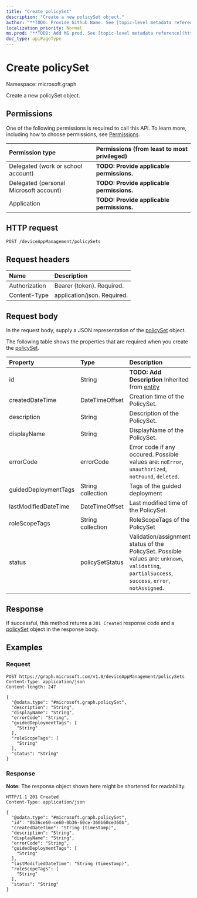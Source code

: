 ```yaml
---
title: "Create policySet"
description: "Create a new policySet object."
author: "**TODO: Provide Github Name. See [topic-level metadata reference](https://msgo.azurewebsites.net/add/document/guidelines/metadata.html#topic-level-metadata)**"
localization_priority: Normal
ms.prod: "**TODO: Add MS prod. See [topic-level metadata reference](https://msgo.azurewebsites.net/add/document/guidelines/metadata.html#topic-level-metadata)**"
doc_type: apiPageType
---
```


# Create policySet
Namespace: microsoft.graph



Create a new policySet object.

## Permissions
One of the following permissions is required to call this API. To learn more, including how to choose permissions, see [Permissions](/graph/permissions-reference).

|Permission type|Permissions (from least to most privileged)|
|:---|:---|
|Delegated (work or school account)|**TODO: Provide applicable permissions.**|
|Delegated (personal Microsoft account)|**TODO: Provide applicable permissions.**|
|Application|**TODO: Provide applicable permissions.**|

## HTTP request

<!-- {
  "blockType": "ignored"
}
-->
``` http
POST /deviceAppManagement/policySets
```

## Request headers
|Name|Description|
|:---|:---|
|Authorization|Bearer {token}. Required.|
|Content-Type|application/json. Required.|

## Request body
In the request body, supply a JSON representation of the [policySet](../resources/policyset.md) object.

The following table shows the properties that are required when you create the [policySet](../resources/policyset.md).

|Property|Type|Description|
|:---|:---|:---|
|id|String|**TODO: Add Description** Inherited from [entity](../resources/entity.md)|
|createdDateTime|DateTimeOffset|Creation time of the PolicySet.|
|description|String|Description of the PolicySet.|
|displayName|String|DisplayName of the PolicySet.|
|errorCode|errorCode|Error code if any occured. Possible values are: `noError`, `unauthorized`, `notFound`, `deleted`.|
|guidedDeploymentTags|String collection|Tags of the guided deployment|
|lastModifiedDateTime|DateTimeOffset|Last modified time of the PolicySet.|
|roleScopeTags|String collection|RoleScopeTags of the PolicySet|
|status|policySetStatus|Validation/assignment status of the PolicySet. Possible values are: `unknown`, `validating`, `partialSuccess`, `success`, `error`, `notAssigned`.|



## Response

If successful, this method returns a `201 Created` response code and a [policySet](../resources/policyset.md) object in the response body.

## Examples

### Request
<!-- {
  "blockType": "request",
  "name": "create_policyset_from_"
}
-->
``` http
POST https://graph.microsoft.com/v1.0/deviceAppManagement/policySets
Content-Type: application/json
Content-length: 247

{
  "@odata.type": "#microsoft.graph.policySet",
  "description": "String",
  "displayName": "String",
  "errorCode": "String",
  "guidedDeploymentTags": [
    "String"
  ],
  "roleScopeTags": [
    "String"
  ],
  "status": "String"
}
```


### Response
**Note:** The response object shown here might be shortened for readability.
<!-- {
  "blockType": "response",
  "truncated": true,
  "@odata.type": "microsoft.graph.policySet"
}
-->
``` http
HTTP/1.1 201 Created
Content-Type: application/json

{
  "@odata.type": "#microsoft.graph.policySet",
  "id": "0b36ce60-ce60-0b36-60ce-360b60ce360b",
  "createdDateTime": "String (timestamp)",
  "description": "String",
  "displayName": "String",
  "errorCode": "String",
  "guidedDeploymentTags": [
    "String"
  ],
  "lastModifiedDateTime": "String (timestamp)",
  "roleScopeTags": [
    "String"
  ],
  "status": "String"
}
```

